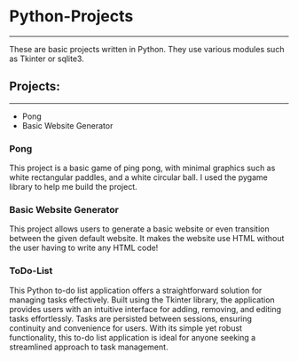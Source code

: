 # Python-Projects
---
These are basic projects written in Python. They use various modules such as Tkinter or sqlite3.
## Projects:
---
* Pong
* Basic Website Generator
### Pong
This project is a basic game of ping pong, with minimal graphics such as white rectangular paddles, and a white circular ball. I used the pygame library to help me build the project.
### Basic Website Generator
This project allows users to generate a basic website or even transition between the given default website. It makes the website use HTML without the user having to write any HTML code!
### ToDo-List
This Python to-do list application offers a straightforward solution for managing tasks effectively. Built using the Tkinter library, the application provides users with an intuitive
interface for adding, removing, and editing tasks effortlessly. Tasks are persisted between sessions, ensuring continuity and convenience for users. With its simple yet robust
functionality, this to-do list application is ideal for anyone seeking a streamlined approach to task management.
